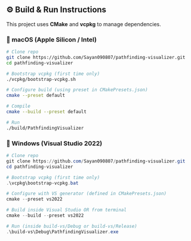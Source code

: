 ## ⚙️ Build & Run Instructions

This project uses **CMake** and **vcpkg** to manage dependencies.

### 🔹 macOS (Apple Silicon / Intel)
```bash
# Clone repo
git clone https://github.com/Sayan090807/pathfinding-visualizer.git
cd pathfinding-visualizer

# Bootstrap vcpkg (first time only)
./vcpkg/bootstrap-vcpkg.sh

# Configure build (using preset in CMakePresets.json)
cmake --preset default

# Compile
cmake --build --preset default

# Run
./build/PathfindingVisualizer
```

### 🔹 Windows (Visual Studio 2022)
```powershell
# Clone repo
git clone https://github.com/Sayan090807/pathfinding-visualizer.git
cd pathfinding-visualizer

# Bootstrap vcpkg (first time only)
.\vcpkg\bootstrap-vcpkg.bat

# Configure with VS generator (defined in CMakePresets.json)
cmake --preset vs2022

# Build inside Visual Studio OR from terminal
cmake --build --preset vs2022

# Run (inside build-vs/Debug or build-vs/Release)
.\build-vs\Debug\PathfindingVisualizer.exe
```
